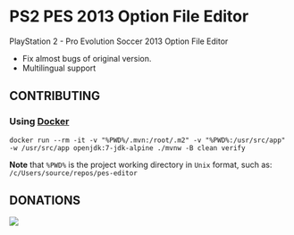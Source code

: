 # PS2 PES 2013 Option File Editor

PlayStation 2 - Pro Evolution Soccer 2013 Option File Editor

- Fix almost bugs of original version.
- Multilingual support

## CONTRIBUTING

### Using [Docker](https://docs.docker.com/)

```batch
docker run --rm -it -v "%PWD%/.mvn:/root/.m2" -v "%PWD%:/usr/src/app" -w /usr/src/app openjdk:7-jdk-alpine ./mvnw -B clean verify
```

**Note** that `%PWD%` is the project working directory in `Unix` format, such as: `/c/Users/source/repos/pes-editor`

## DONATIONS

[![](https://www.paypalobjects.com/en_US/i/btn/btn_donate_LG.gif)](https://www.paypal.com/cgi-bin/webscr?cmd=_s-xclick&hosted_button_id=46LYJ44VJXAB6)
